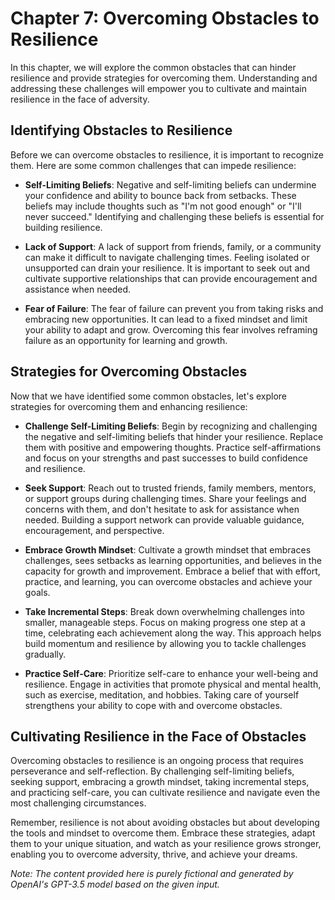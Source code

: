 Chapter 7: Overcoming Obstacles to Resilience
=============================================

In this chapter, we will explore the common obstacles that can hinder resilience and provide strategies for overcoming them. Understanding and addressing these challenges will empower you to cultivate and maintain resilience in the face of adversity.

Identifying Obstacles to Resilience
-----------------------------------

Before we can overcome obstacles to resilience, it is important to recognize them. Here are some common challenges that can impede resilience:

* **Self-Limiting Beliefs**: Negative and self-limiting beliefs can undermine your confidence and ability to bounce back from setbacks. These beliefs may include thoughts such as "I'm not good enough" or "I'll never succeed." Identifying and challenging these beliefs is essential for building resilience.

* **Lack of Support**: A lack of support from friends, family, or a community can make it difficult to navigate challenging times. Feeling isolated or unsupported can drain your resilience. It is important to seek out and cultivate supportive relationships that can provide encouragement and assistance when needed.

* **Fear of Failure**: The fear of failure can prevent you from taking risks and embracing new opportunities. It can lead to a fixed mindset and limit your ability to adapt and grow. Overcoming this fear involves reframing failure as an opportunity for learning and growth.

Strategies for Overcoming Obstacles
-----------------------------------

Now that we have identified some common obstacles, let's explore strategies for overcoming them and enhancing resilience:

* **Challenge Self-Limiting Beliefs**: Begin by recognizing and challenging the negative and self-limiting beliefs that hinder your resilience. Replace them with positive and empowering thoughts. Practice self-affirmations and focus on your strengths and past successes to build confidence and resilience.

* **Seek Support**: Reach out to trusted friends, family members, mentors, or support groups during challenging times. Share your feelings and concerns with them, and don't hesitate to ask for assistance when needed. Building a support network can provide valuable guidance, encouragement, and perspective.

* **Embrace Growth Mindset**: Cultivate a growth mindset that embraces challenges, sees setbacks as learning opportunities, and believes in the capacity for growth and improvement. Embrace a belief that with effort, practice, and learning, you can overcome obstacles and achieve your goals.

* **Take Incremental Steps**: Break down overwhelming challenges into smaller, manageable steps. Focus on making progress one step at a time, celebrating each achievement along the way. This approach helps build momentum and resilience by allowing you to tackle challenges gradually.

* **Practice Self-Care**: Prioritize self-care to enhance your well-being and resilience. Engage in activities that promote physical and mental health, such as exercise, meditation, and hobbies. Taking care of yourself strengthens your ability to cope with and overcome obstacles.

Cultivating Resilience in the Face of Obstacles
-----------------------------------------------

Overcoming obstacles to resilience is an ongoing process that requires perseverance and self-reflection. By challenging self-limiting beliefs, seeking support, embracing a growth mindset, taking incremental steps, and practicing self-care, you can cultivate resilience and navigate even the most challenging circumstances.

Remember, resilience is not about avoiding obstacles but about developing the tools and mindset to overcome them. Embrace these strategies, adapt them to your unique situation, and watch as your resilience grows stronger, enabling you to overcome adversity, thrive, and achieve your dreams.

*Note: The content provided here is purely fictional and generated by OpenAI's GPT-3.5 model based on the given input.*
